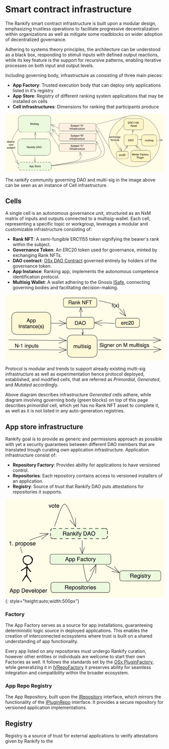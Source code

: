 # Smart contract infrastructure

The Rankify smart contract infrastructure is built upon a modular design, emphasizing trustless operations to facilitate progressive decentralization within organizations as well as mitigate some roadblocks on wider adoption of decentralized governance.

Adhering to systems theory principles, the architecture can be understood as a black box, responding to stimuli inputs with defined output reactions, while its key feature is the support for recursive patterns, enabling iterative processes on both input and output levels.

Including governing body, infrastructure as consisting of three main pieces:

- **App Factory**: Trusted execution body that can deploy only applications listed in it's registry
- **App Store**: Registry of different ranking system applications that may be installed on cells
- **Cell infrastructures**: Dimensions for ranking that participants produce

![high-level-infrastructure](../assets/high-level-architecture.png)

The rankify community governing DAO and multi-sig in the image above can be seen as an instance of Cell infrastructure.

## Cells

A single cell is an autonomous governance unit, structured as an NxM matrix of inputs and outputs connected to a multisig-wallet. Each cell, representing a specific topic or workgroup, leverages a modular and customizable infrastructure consisting of:

- **Rank NFT**: A semi-fungible ERC1155 token signifying the bearer's rank within the subject.
- **Governance Token**: An ERC20 token used for governance, minted by exchanging Rank NFTs.
- **DAO contract**: [OSx DAO Contract](https://devs.aragon.org/docs/osx/reference-guide/core/dao/) governed entirely by holders of the governance token.
- **App Instance**: Ranking app, implements the autonomous competence identification protocol.
- **Multisig Wallet**: A wallet adhering to the Gnosis [ISafe](https://github.com/safe-global/safe-smart-account/blob/main/contracts/interfaces/ISafe.sol), connecting governing bodies and facilitating decision-making.

![cell level infrastructure](../assets/cell-inrastructure.png)

Protocol is modular and trends to support already existing multi-sig infrastructure as well as experimentation hence protocol deployed, established, and modified cells, that are referred as _Primordial_, _Generated_, and _Mutated_ accordingly.

Above diagram describes infrastructure _Generated_ cells adhere, while diagram involving governing body (green blocks) on top of this page describes _primordial_ cell, which yet has no Rank NFT asset to complete it, as well as it is not listed in any auto-generation registries.

<!-- - **Primordial**: Existing multisig wallets incorporating logic of protocol without having support for immutable head
- **Complete**: Cells deployed in strict compliance with protocol
- **Mutated**: Cells that are intentionally modifying rankify protocol for sake of research and further development
  Initial cell input, also referred as "_head_" -->

## App store infrastructure

Rankify goal is to provide as generic and permissions approach as possible with yet a security guarantees between different DAO members that are translated trough curating own application infrastructure. Application infrastructure consist of:

- **Repository Factory**: Provides ability for applications to have versioned control.
- **Repositories**: Each repository contains access to versioned installers of an application.
- **Registry**: Source of trust that Rankify DAO puts attestations for repositories it supports.

![app store infra](../assets/Appfra.png){: style="height:auto;width:500px"}

### Factory

The App Factory serves as a source for app installations, guaranteeing deterministic logic source in deployed applications. This enables the creation of interconnected ecosystems where trust is built on a shared understanding of app functionality.

<!-- ![App factory](../assets/PluginFactory.png) -->

Every app listed on any repositories must undergo Rankify curation, however other entities or individuals are welcome to start their own Factories as well.
It follows the standards set by the [OSx PluginFactory](https://devs.aragon.org/docs/osx/how-it-works/core/plugins/), while generalizing it in [IVRepoFactory](https://github.com/rankify-it/contracts/blob/23-v09-factory-specifications/src/interfaces/IVRepoFactory.sol) it preserves ability for seamless integration and compatibility within the broader ecosystem.

### App Repo Registry

<!-- ```puml
@startuml
scale 600 width
!theme carbon-gray
actor "User" as U
actor "Auditor" as A
participant "Factory" as F
participant "Audited Contract" as AC
participant "Bridge" as B
actor "Bridge Operator" as BO

A -> F: Register Auditor Signing Key
A -> U: sig(bytecode,calldata)
U -> F: deploy(bytecode,calldata,sig)
activate F
F <-> F: verify key
F -> AC: deploy
activate AC
F <- AC: address
deactivate AC
BO -> B: Register Trusted App Factory
F <-> F: register address
U <- F: address
deactivate F
U -> B: Register token with audit
activate B
B -> F: verify address (eip-1271)
activate F
F -> B: response
deactivate F
B <-> B: Activate token
B -> U: Response
deactivate B
U -> B: Bridge token -->

<!-- ``` -->

<!-- note left of U: This is a note. -->

The App Repository, built upon the [IRepository](https://github.com/rankify-it/contracts/blob/23-v09-factory-specifications/src/interfaces/IRepository.sol) interface, which mirrors the functionality of the [IPluginRepo](https://github.com/aragon/osx/blob/develop/packages/contracts/src/framework/plugin/repo/IPluginRepo.sol) interface. It provides a secure repository for versioned application implementations.

## Registry

Registry is a source of trust for external applications to verify attestations given by Rankify to the 

